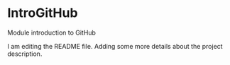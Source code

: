 # IntroGitHub
Module introduction to GitHub

I am editing the README file. Adding some more details about the project description.

